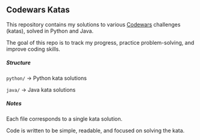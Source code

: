 ## Codewars Katas

This repository contains my solutions to various [Codewars](https://www.codewars.com/) challenges (katas), solved in Python and Java.

The goal of this repo is to track my progress, practice problem-solving, and improve coding skills.

##### Structure

`python/` → Python kata solutions

`java/` → Java kata solutions

##### Notes

Each file corresponds to a single kata solution.

Code is written to be simple, readable, and focused on solving the kata.